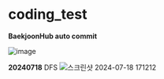 # coding_test
**BaekjoonHub auto commit**


![image](https://github.com/user-attachments/assets/739b11e8-9eca-438f-8148-b5eb27ccaaba)


**20240718**
DFS
![스크린샷 2024-07-18 171212](https://github.com/user-attachments/assets/478b9244-5766-4da3-9000-c483ba26343e)
